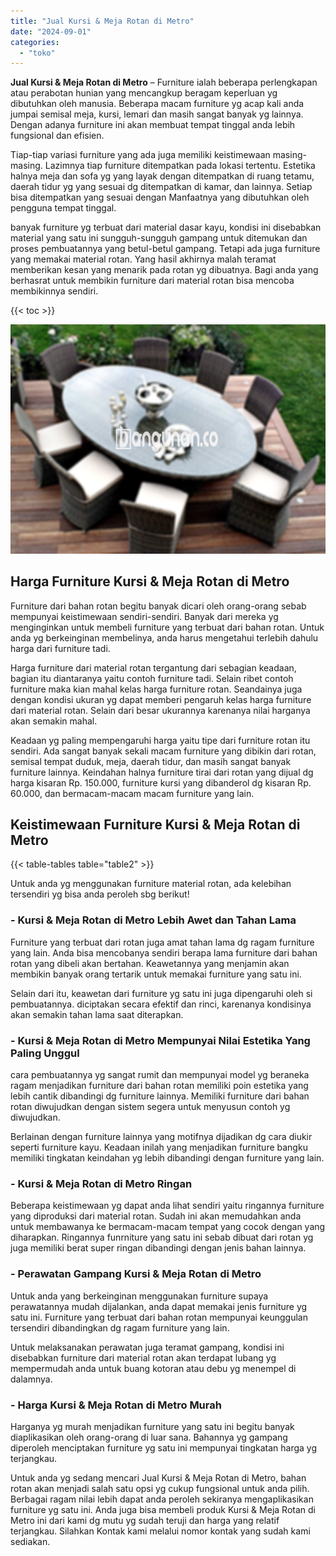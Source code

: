 ```yaml
---
title: "Jual Kursi & Meja Rotan di Metro"
date: "2024-09-01"
categories: 
  - "toko"
---
```


**Jual Kursi & Meja Rotan di Metro** – Furniture ialah beberapa perlengkapan atau perabotan hunian yang mencangkup beragam keperluan yg dibutuhkan oleh manusia. Beberapa macam furniture yg acap kali anda jumpai semisal meja, kursi, lemari dan masih sangat banyak yg lainnya. Dengan adanya furniture ini akan membuat tempat tinggal anda lebih fungsional dan efisien.

Tiap-tiap variasi furniture yang ada juga memiliki keistimewaan masing-masing. Lazimnya tiap furniture ditempatkan pada lokasi tertentu. Estetika halnya meja dan sofa yg yang layak dengan ditempatkan di ruang tetamu, daerah tidur yg yang sesuai dg ditempatkan di kamar, dan lainnya. Setiap bisa ditempatkan yang sesuai dengan Manfaatnya yang dibutuhkan oleh pengguna tempat tinggal.

banyak furniture yg terbuat dari material dasar kayu, kondisi ini disebabkan material yang satu ini sungguh-sungguh gampang untuk ditemukan dan proses pembuatannya yang betul-betul gampang. Tetapi ada juga furniture yang memakai material rotan. Yang hasil akhirnya malah teramat memberikan kesan yang menarik pada rotan yg dibuatnya. Bagi anda yang berhasrat untuk membikin furniture dari material rotan bisa mencoba membikinnya sendiri.

{{< toc >}}

![Jual Kursi & Meja Rotan di Metro](/images/kursi-meja-rotan-murah10.png)

## Harga Furniture Kursi & Meja Rotan di Metro

Furniture dari bahan rotan begitu banyak dicari oleh orang-orang sebab mempunyai keistimewaan sendiri-sendiri. Banyak dari mereka yg menginginkan untuk membeli furniture yang terbuat dari bahan rotan. Untuk anda yg berkeinginan membelinya, anda harus mengetahui terlebih dahulu harga dari furniture tadi.

Harga furniture dari material rotan tergantung dari sebagian keadaan, bagian itu diantaranya yaitu contoh furniture tadi. Selain ribet contoh furniture maka kian mahal kelas harga furniture rotan. Seandainya juga dengan kondisi ukuran yg dapat memberi pengaruh kelas harga furniture dari material rotan. Selain dari besar ukurannya karenanya nilai harganya akan semakin mahal.

Keadaan yg paling mempengaruhi harga yaitu tipe dari furniture rotan itu sendiri. Ada sangat banyak sekali macam furniture yang dibikin dari rotan, semisal tempat duduk, meja, daerah tidur, dan masih sangat banyak furniture lainnya. Keindahan halnya furniture tirai dari rotan yang dijual dg harga kisaran Rp. 150.000, furniture kursi yang dibanderol dg kisaran Rp. 60.000, dan bermacam-macam macam furniture yang lain.

## Keistimewaan Furniture Kursi & Meja Rotan di Metro

{{< table-tables table="table2" >}}

Untuk anda yg menggunakan furniture material rotan, ada kelebihan tersendiri yg bisa anda peroleh sbg berikut!

### \- Kursi & Meja Rotan di Metro Lebih Awet dan Tahan Lama

Furniture yang terbuat dari rotan juga amat tahan lama dg ragam furniture yang lain. Anda bisa mencobanya sendiri berapa lama furniture dari bahan rotan yang dibeli akan bertahan. Keawetannya yang menjamin akan membikin banyak orang tertarik untuk memakai furniture yang satu ini.

Selain dari itu, keawetan dari furniture yg satu ini juga dipengaruhi oleh si pembuatannya. diciptakan secara efektif dan rinci, karenanya kondisinya akan semakin tahan lama saat diterapkan.

### \- Kursi & Meja Rotan di Metro Mempunyai Nilai Estetika Yang Paling Unggul

cara pembuatannya yg sangat rumit dan mempunyai model yg beraneka ragam menjadikan furniture dari bahan rotan memiliki poin estetika yang lebih cantik dibandingi dg furniture lainnya. Memiliki furniture dari bahan rotan diwujudkan dengan sistem segera untuk menyusun contoh yg diwujudkan.

Berlainan dengan furniture lainnya yang motifnya dijadikan dg cara diukir seperti furniture kayu. Keadaan inilah yang menjadikan furniture bangku memiliki tingkatan keindahan yg lebih dibandingi dengan furniture yang lain.

### \- Kursi & Meja Rotan di Metro Ringan

Beberapa keistimewaan yg dapat anda lihat sendiri yaitu ringannya furniture yang diproduksi dari material rotan. Sudah ini akan memudahkan anda untuk membawanya ke bermacam-macam tempat yang cocok dengan yang diharapkan. Ringannya funrniture yang satu ini sebab dibuat dari rotan yg juga memiliki berat super ringan dibandingi dengan jenis bahan lainnya.

### \- Perawatan Gampang Kursi & Meja Rotan di Metro

Untuk anda yang berkeinginan menggunakan furniture supaya perawatannya mudah dijalankan, anda dapat memakai jenis furniture yg satu ini. Furniture yang terbuat dari bahan rotan mempunyai keunggulan tersendiri dibandingkan dg ragam furniture yang lain.

Untuk melaksanakan perawatan juga teramat gampang, kondisi ini disebabkan furniture dari material rotan akan terdapat lubang yg mempermudah anda untuk buang kotoran atau debu yg menempel di dalamnya.

### \- Harga Kursi & Meja Rotan di Metro Murah

Harganya yg murah menjadikan furniture yang satu ini begitu banyak diaplikasikan oleh orang-orang di luar sana. Bahannya yg gampang diperoleh menciptakan furniture yg satu ini mempunyai tingkatan harga yg terjangkau.

Untuk anda yg sedang mencari Jual Kursi & Meja Rotan di Metro, bahan rotan akan menjadi salah satu opsi yg cukup fungsional untuk anda pilih. Berbagai ragam nilai lebih dapat anda peroleh sekiranya mengaplikasikan furniture yg satu ini. Anda juga bisa membeli produk Kursi & Meja Rotan di Metro ini dari kami dg mutu yg sudah teruji dan harga yang relatif terjangkau. Silahkan Kontak kami melalui nomor kontak yang sudah kami sediakan.
